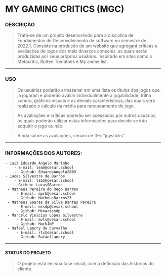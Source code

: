 # MY GAMING CRITICS (MGC)


### DESCRIÇÃO

>Trata-se de um projeto desenvolvido para a disciplina de Fundamentos de Desenvolvimento de software no semestre de 2022.1.
>Consiste na produção de um website que agregará críticas e avaliações de jogos dos mais diversos consoles, as quais serão produzidas por seus próprios usuários.
Inspirado em sites como o Metacritic, Rotten Tomatoes e My anime list. 

___
### USO

>Os usuários poderão armazenar em uma lista os títulos dos jogos que já jogaram e poderão avaliar individualmente a jogabilidade, trilha sonora, gráficos visuais e as demais características, das quais será realizado o cálculo da média para ranqueamento do jogo.

>As avaliações e críticas poderão ser acessados por outros usuários, os quais poderão utilizar estas informações para decidir se irão adquirir o jogo ou não.

>Ainda sobre as avaliações, seriam de 0-5 "joysticks".

___
### INFORMAÇÕES DOS AUTORES:

	- Luiz Eduardo Angelo Marinho 
		- E-mail: leam@cesar.school
		-  Github: EduardoAngelo2803
	- Lucas Silvestre de Barros
		- E-mail: lsb5@cesar.school 
		- Github: LucasSBarros
	 - Matheus Pereira do Rego Barros
		 - E-mail: mprb@cesar.school 
		 - Github: MatheusBarros23
	 - Matheus Soares da Silva Dantas Pereira
		 - E-mail: mssdp@cesar.school 
		 - Github: Msoaressdp
	 - Marcelo Vinicius Lopes Silvestre
		 - E-mail: mvls@cesar.school 
		 - Github: MarkJNP
	 - Rafael Lancry de Carvalho
		 - E-mail: rlc@cesar.school 
		 - Github: RafaelLancry

___
#### STATUS DO PROJETO
>O projeto está em sua fase inicial, com a definição das historias do cliente.

